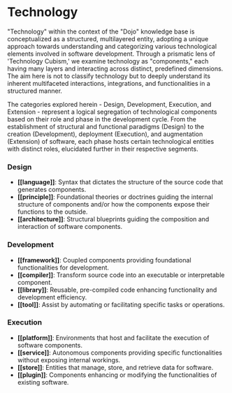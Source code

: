 # Technology

"Technology" within the context of the "Dojo" knowledge base is conceptualized as a structured, multilayered entity, adopting a unique approach towards understanding and categorizing various technological elements involved in software development. Through a prismatic lens of 'Technology Cubism,' we examine technology as "components," each having many layers and interacting across distinct, predefined dimensions. The aim here is not to classify technology but to deeply understand its inherent multifaceted interactions, integrations, and functionalities in a structured manner.

The categories explored herein - Design, Development, Execution, and Extension - represent a logical segregation of technological components based on their role and phase in the development cycle. From the establishment of structural and functional paradigms (Design) to the creation (Development), deployment (Execution), and augmentation (Extension) of software, each phase hosts certain technological entities with distinct roles, elucidated further in their respective segments.

### Design

- **[[language]]**: Syntax that dictates the structure of the source code that generates components.
- **[[principle]]**: Foundational theories or doctrines guiding the internal structure of components and/or how the components expose their functions to the outside.
- **[[architecture]]**: Structural blueprints guiding the composition and interaction of software components.

### Development

- **[[framework]]**: Coupled components providing foundational functionalities for development.
- **[[compiler]]**: Transform source code into an executable or interpretable component.
- **[[library]]**: Reusable, pre-compiled code enhancing functionality and development efficiency.
- **[[tool]]**: Assist by automating or facilitating specific tasks or operations.

### Execution

- **[[platform]]**: Environments that host and facilitate the execution of software components.
- **[[service]]**: Autonomous components providing specific functionalities without exposing internal workings.
- **[[store]]**: Entities that manage, store, and retrieve data for software.
- **[[plugin]]**: Components enhancing or modifying the functionalities of existing software.